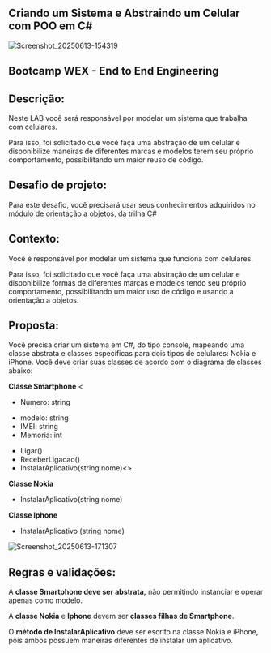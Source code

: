 ## Criando um Sistema e Abstraindo um Celular com POO em C#

![Screenshot_20250613-154319](https://github.com/user-attachments/assets/d8b60a21-f60e-47aa-a3aa-ee9e5582762b)


## Bootcamp WEX - End to End Engineering


## Descrição:
Neste LAB você será responsável por modelar um sistema que trabalha com celulares.

Para isso, foi solicitado que você faça uma abstração de um celular e disponibilize maneiras de diferentes marcas e modelos terem seu próprio comportamento, possibilitando um maior reuso de código.



## Desafio de projeto:
Para este desafio, você precisará usar seus conhecimentos adquiridos no módulo de orientação a objetos, da trilha C#


## Contexto:
Você é responsável por modelar um sistema que funciona com celulares. 

Para isso, foi solicitado que você faça uma abstração de um celular e disponibilize formas de diferentes marcas e modelos tendo seu próprio comportamento, possibilitando um maior uso de código e usando a orientação a objetos.


## Proposta:
Você precisa criar um sistema em C#, do tipo console, mapeando uma classe abstrata e classes específicas para dois tipos de celulares: Nokia e iPhone. Você deve criar suas classes de acordo com o diagrama de classes abaixo:


**Classe Smartphone** <<abstract>
+ Numero: string 
- modelo: string 
- IMEI: string
- Memoria: int 

+ Ligar()
+ ReceberLigacao()
+ InstalarAplicativo(string nome)<<abstract>> 



**Classe Nokia**
+ InstalarAplicativo(string nome)


**Classe Iphone**
+ InstalarAplicativo (string nome)


![Screenshot_20250613-171307](https://github.com/user-attachments/assets/e4369031-feea-44ef-ad30-f7f941916275)





## Regras e validações:

A **classe Smartphone deve ser abstrata,** não permitindo instanciar e operar apenas como modelo.

A **classe Nokia** e **Iphone** devem ser **classes filhas de Smartphone**.

O **método de InstalarAplicativo** deve ser escrito na classe Nokia e iPhone, pois ambos possuem maneiras diferentes de instalar um aplicativo. 




